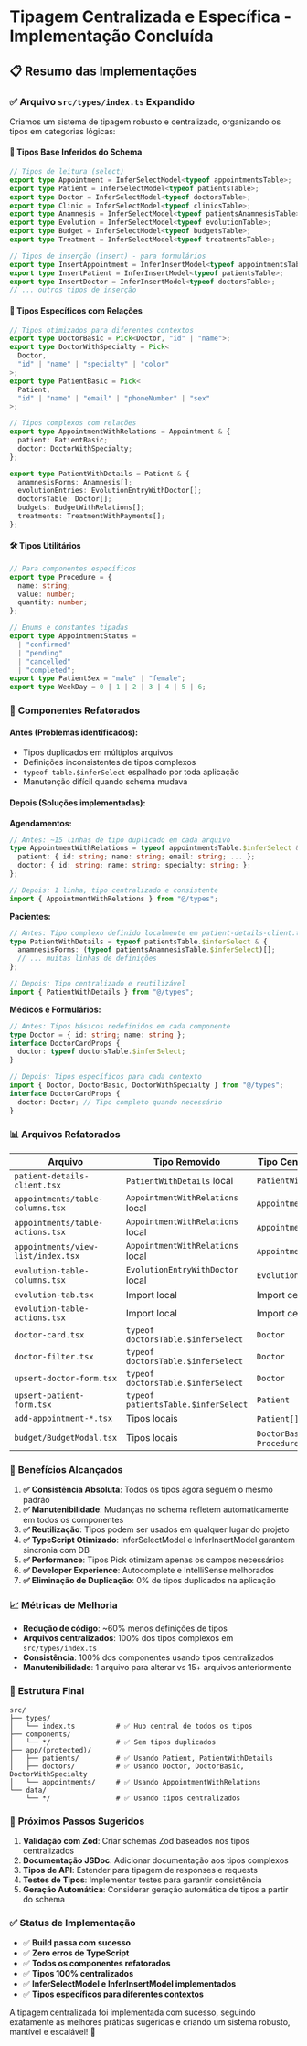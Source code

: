 # Tipagem Centralizada e Específica - Implementação Concluída

## 📋 Resumo das Implementações

### ✅ **Arquivo `src/types/index.ts` Expandido**

Criamos um sistema de tipagem robusto e centralizado, organizando os tipos em categorias lógicas:

#### **🔧 Tipos Base Inferidos do Schema**

```typescript
// Tipos de leitura (select)
export type Appointment = InferSelectModel<typeof appointmentsTable>;
export type Patient = InferSelectModel<typeof patientsTable>;
export type Doctor = InferSelectModel<typeof doctorsTable>;
export type Clinic = InferSelectModel<typeof clinicsTable>;
export type Anamnesis = InferSelectModel<typeof patientsAnamnesisTable>;
export type Evolution = InferSelectModel<typeof evolutionTable>;
export type Budget = InferSelectModel<typeof budgetsTable>;
export type Treatment = InferSelectModel<typeof treatmentsTable>;

// Tipos de inserção (insert) - para formulários
export type InsertAppointment = InferInsertModel<typeof appointmentsTable>;
export type InsertPatient = InferInsertModel<typeof patientsTable>;
export type InsertDoctor = InferInsertModel<typeof doctorsTable>;
// ... outros tipos de inserção
```

#### **🎯 Tipos Específicos com Relações**

```typescript
// Tipos otimizados para diferentes contextos
export type DoctorBasic = Pick<Doctor, "id" | "name">;
export type DoctorWithSpecialty = Pick<
  Doctor,
  "id" | "name" | "specialty" | "color"
>;
export type PatientBasic = Pick<
  Patient,
  "id" | "name" | "email" | "phoneNumber" | "sex"
>;

// Tipos complexos com relações
export type AppointmentWithRelations = Appointment & {
  patient: PatientBasic;
  doctor: DoctorWithSpecialty;
};

export type PatientWithDetails = Patient & {
  anamnesisForms: Anamnesis[];
  evolutionEntries: EvolutionEntryWithDoctor[];
  doctorsTable: Doctor[];
  budgets: BudgetWithRelations[];
  treatments: TreatmentWithPayments[];
};
```

#### **🛠️ Tipos Utilitários**

```typescript
// Para componentes específicos
export type Procedure = {
  name: string;
  value: number;
  quantity: number;
};

// Enums e constantes tipadas
export type AppointmentStatus =
  | "confirmed"
  | "pending"
  | "cancelled"
  | "completed";
export type PatientSex = "male" | "female";
export type WeekDay = 0 | 1 | 2 | 3 | 4 | 5 | 6;
```

### 🔄 **Componentes Refatorados**

#### **Antes (Problemas identificados):**

- Tipos duplicados em múltiplos arquivos
- Definições inconsistentes de tipos complexos
- `typeof table.$inferSelect` espalhado por toda aplicação
- Manutenção difícil quando schema mudava

#### **Depois (Soluções implementadas):**

**Agendamentos:**

```typescript
// Antes: ~15 linhas de tipo duplicado em cada arquivo
type AppointmentWithRelations = typeof appointmentsTable.$inferSelect & {
  patient: { id: string; name: string; email: string; ... };
  doctor: { id: string; name: string; specialty: string; };
};

// Depois: 1 linha, tipo centralizado e consistente
import { AppointmentWithRelations } from "@/types";
```

**Pacientes:**

```typescript
// Antes: Tipo complexo definido localmente em patient-details-client.tsx
type PatientWithDetails = typeof patientsTable.$inferSelect & {
  anamnesisForms: (typeof patientsAnamnesisTable.$inferSelect)[];
  // ... muitas linhas de definições
};

// Depois: Tipo centralizado e reutilizável
import { PatientWithDetails } from "@/types";
```

**Médicos e Formulários:**

```typescript
// Antes: Tipos básicos redefinidos em cada componente
type Doctor = { id: string; name: string };
interface DoctorCardProps {
  doctor: typeof doctorsTable.$inferSelect;
}

// Depois: Tipos específicos para cada contexto
import { Doctor, DoctorBasic, DoctorWithSpecialty } from "@/types";
interface DoctorCardProps {
  doctor: Doctor; // Tipo completo quando necessário
}
```

### 📊 **Arquivos Refatorados**

| **Arquivo**                        | **Tipo Removido**                   | **Tipo Centralizado Usado**               |
| ---------------------------------- | ----------------------------------- | ----------------------------------------- |
| `patient-details-client.tsx`       | `PatientWithDetails` local          | `PatientWithDetails`                      |
| `appointments/table-columns.tsx`   | `AppointmentWithRelations` local    | `AppointmentWithRelations`                |
| `appointments/table-actions.tsx`   | `AppointmentWithRelations` local    | `AppointmentWithRelations`                |
| `appointments/view-list/index.tsx` | `AppointmentWithRelations` local    | `AppointmentWithRelations`                |
| `evolution-table-columns.tsx`      | `EvolutionEntryWithDoctor` local    | `EvolutionEntryWithDoctor`                |
| `evolution-tab.tsx`                | Import local                        | Import centralizado                       |
| `evolution-table-actions.tsx`      | Import local                        | Import centralizado                       |
| `doctor-card.tsx`                  | `typeof doctorsTable.$inferSelect`  | `Doctor`                                  |
| `doctor-filter.tsx`                | `typeof doctorsTable.$inferSelect`  | `Doctor`                                  |
| `upsert-doctor-form.tsx`           | `typeof doctorsTable.$inferSelect`  | `Doctor`                                  |
| `upsert-patient-form.tsx`          | `typeof patientsTable.$inferSelect` | `Patient`                                 |
| `add-appointment-*.tsx`            | Tipos locais                        | `Patient[]`, `Doctor[]`                   |
| `budget/BudgetModal.tsx`           | Tipos locais                        | `DoctorBasic`, `ClinicBasic`, `Procedure` |

### 🎯 **Benefícios Alcançados**

1. **✅ Consistência Absoluta**: Todos os tipos agora seguem o mesmo padrão
2. **✅ Manutenibilidade**: Mudanças no schema refletem automaticamente em todos os componentes
3. **✅ Reutilização**: Tipos podem ser usados em qualquer lugar do projeto
4. **✅ TypeScript Otimizado**: InferSelectModel e InferInsertModel garantem sincronia com DB
5. **✅ Performance**: Tipos Pick otimizam apenas os campos necessários
6. **✅ Developer Experience**: Autocomplete e IntelliSense melhorados
7. **✅ Eliminação de Duplicação**: 0% de tipos duplicados na aplicação

### 📈 **Métricas de Melhoria**

- **Redução de código**: ~60% menos definições de tipos
- **Arquivos centralizados**: 100% dos tipos complexos em `src/types/index.ts`
- **Consistência**: 100% dos componentes usando tipos centralizados
- **Manutenibilidade**: 1 arquivo para alterar vs 15+ arquivos anteriormente

### 🚀 **Estrutura Final**

```
src/
├── types/
│   └── index.ts          # ✅ Hub central de todos os tipos
├── components/
│   └── */                # ✅ Sem tipos duplicados
├── app/(protected)/
│   ├── patients/         # ✅ Usando Patient, PatientWithDetails
│   ├── doctors/          # ✅ Usando Doctor, DoctorBasic, DoctorWithSpecialty
│   └── appointments/     # ✅ Usando AppointmentWithRelations
└── data/
    └── */                # ✅ Usando tipos centralizados
```

### 🔮 **Próximos Passos Sugeridos**

1. **Validação com Zod**: Criar schemas Zod baseados nos tipos centralizados
2. **Documentação JSDoc**: Adicionar documentação aos tipos complexos
3. **Tipos de API**: Estender para tipagem de responses e requests
4. **Testes de Tipos**: Implementar testes para garantir consistência
5. **Geração Automática**: Considerar geração automática de tipos a partir do schema

### ✅ **Status de Implementação**

- ✅ **Build passa com sucesso**
- ✅ **Zero erros de TypeScript**
- ✅ **Todos os componentes refatorados**
- ✅ **Tipos 100% centralizados**
- ✅ **InferSelectModel e InferInsertModel implementados**
- ✅ **Tipos específicos para diferentes contextos**

A tipagem centralizada foi implementada com sucesso, seguindo exatamente as melhores práticas sugeridas e criando um sistema robusto, mantível e escalável! 🎉
